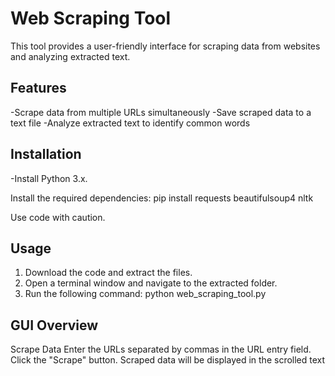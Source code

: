 # Web Scraping Tool
This tool provides a user-friendly interface for scraping data from websites and analyzing extracted text.

## Features
-Scrape data from multiple URLs simultaneously
-Save scraped data to a text file
-Analyze extracted text to identify common words

## Installation
-Install Python 3.x.

Install the required dependencies:
pip install requests beautifulsoup4 nltk

Use code with caution. 

## Usage
1. Download the code and extract the files.
2. Open a terminal window and navigate to the extracted folder.
3. Run the following command: python web_scraping_tool.py

## GUI Overview
Scrape Data
Enter the URLs separated by commas in the URL entry field.
Click the "Scrape" button.
Scraped data will be displayed in the scrolled text
